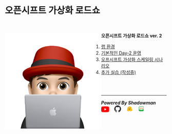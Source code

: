 # 오픈시프트 가상화 로드쇼

<br>

<img align="left" src="/images/이승일--II_컴퓨터.png" width="300px" height="300px" title="100px" alt="안녕"></img>

**오픈시프트 가상화 로드쇼 ver. 2**
1. [랩 환경](./lab_env.md)
2. [기본적인 Day-2 운영](./basic_day_2_day_ops.md)
3. [오프시프트 가상화 스케일링 시나리오](./scaling_scenario.md)
4. [추가 실습 (작성중)](./scale_to_moon.md)

<br>
<br>

------

***Powered By Shadowman*** &nbsp;&nbsp;[<img src="/images/youtube.png" width="25px" title="100px" alt="유투브"/>](https://www.youtube.com/@starlab3030) &nbsp;&nbsp; [<img src="/images/github-mark.svg" width="21px" title="100px" alt="것허브"/>](https://github.com/starlab3030/starlab3030.github.io) &nbsp;&nbsp; [<img src="/images/hf-logo.png" width="21px" title="100px" alt="허깅페이스"/>](https://huggingface.co/starlab3030) &nbsp;&nbsp; [<img src="/images/naver-blog.png" width="21px" title="100px" alt="네이버 블로그"/>](https://blog.naver.com/dark_selee)
